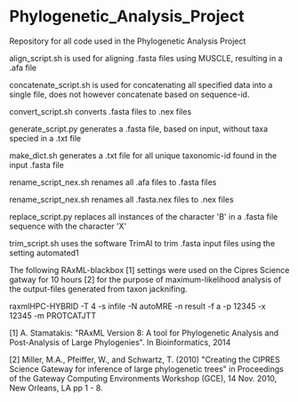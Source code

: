 # Phylogenetic_Analysis_Project
Repository for all code used in the Phylogenetic Analysis Project

align_script.sh is used for aligning .fasta files using MUSCLE, resulting in a .afa file

concatenate_script.sh is used for concatenating all specified data into a single file, does not however concatenate based on sequence-id.

convert_script.sh converts .fasta files to .nex files

generate_script.py generates a .fasta file, based on input, without taxa specied in a .txt file

make_dict.sh generates a .txt file for all unique taxonomic-id found in the input .fasta file

rename_script_nex.sh renames all .afa files to .fasta files

rename_script_nex.sh renames all .fasta.nex files to .nex files

replace_script.py replaces all instances of the character 'B' in a .fasta file sequence with the character 'X'

trim_script.sh uses the software TrimAl to trim .fasta input files using the setting automated1

The following RAxML-blackbox [1] settings were used on the Cipres Science gatway for 10 hours [2] for the purpose of maximum-likelihood analysis of the output-files generated from taxon jacknifing.

raxmlHPC-HYBRID -T 4 -s infile -N autoMRE -n result -f a -p 12345 -x 12345 -m PROTCATJTT 

[1] A. Stamatakis: "RAxML Version 8: A tool for Phylogenetic Analysis and Post-Analysis of Large Phylogenies". In Bioinformatics, 2014

[2] Miller, M.A., Pfeiffer, W., and Schwartz, T. (2010) "Creating the CIPRES Science Gateway for inference of large phylogenetic trees" in Proceedings of the Gateway Computing Environments Workshop (GCE), 14 Nov. 2010, New Orleans, LA pp 1 - 8.	 
